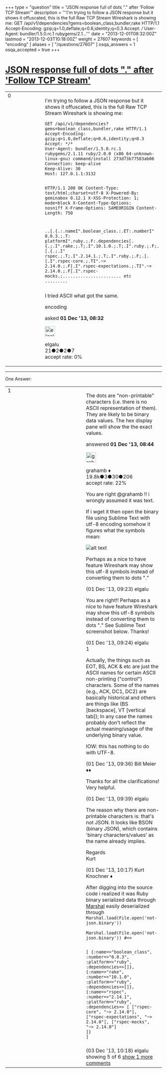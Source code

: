 +++
type = "question"
title = "JSON response full of dots &quot;.&quot; after &#x27;Follow TCP Stream&#x27;"
description = '''I&#x27;m trying to follow a JSON response but it shows it offuscated, this is the full Raw TCP Stream Wireshark is showing me: GET /api/v1/dependencies?gems=boolean_class,bundler,rake HTTP/1.1 Accept-Encoding: gzip;q=1.0,deflate;q=0.6,identity;q=0.3 Accept: */* User-Agent: bundler/1.5.0.rc.1 rubygems/2.1...'''
date = "2013-12-01T08:32:00Z"
lastmod = "2013-12-03T10:18:00Z"
weight = 27607
keywords = [ "encoding" ]
aliases = [ "/questions/27607" ]
osqa_answers = 1
osqa_accepted = true
+++

<div class="headNormal">

# [JSON response full of dots "." after 'Follow TCP Stream'](/questions/27607/json-response-full-of-dots-after-follow-tcp-stream)

</div>

<div id="main-body">

<div id="askform">

<table id="question-table" style="width:100%;"><colgroup><col style="width: 50%" /><col style="width: 50%" /></colgroup><tbody><tr class="odd"><td style="width: 30px; vertical-align: top"><div class="vote-buttons"><span id="post-27607-upvote" class="ajax-command post-vote up" rel="nofollow" title="I like this post (click again to cancel)"> </span><div id="post-27607-score" class="post-score" title="current number of votes">0</div><span id="post-27607-downvote" class="ajax-command post-vote down" rel="nofollow" title="I dont like this post (click again to cancel)"> </span> <span id="favorite-mark" class="ajax-command favorite-mark" rel="nofollow" title="mark/unmark this question as favorite (click again to cancel)"> </span><div id="favorite-count" class="favorite-count"></div></div></td><td><div id="item-right"><div class="question-body"><p>I'm trying to follow a JSON response but it shows it offuscated, this is the full Raw TCP Stream Wireshark is showing me:</p><pre><code>GET /api/v1/dependencies?gems=boolean_class,bundler,rake HTTP/1.1
Accept-Encoding: gzip;q=1.0,deflate;q=0.6,identity;q=0.3
Accept: */*
User-Agent: bundler/1.5.0.rc.1 rubygems/2.1.11 ruby/2.0.0 (x86_64-unknown-linux-gnu) command/install 273d73b77583ab06
Connection: keep-alive
Keep-Alive: 30
Host: 127.0.1.1:3132

HTTP/1.1 200 OK
Content-Type: text/html;charset=utf-8
X-Powered-By: geminabox 0.12.1
X-XSS-Protection: 1; mode=block
X-Content-Type-Options: nosniff
X-Frame-Options: SAMEORIGIN
Content-Length: 750

..[.{.:.nameI&quot;.boolean_class.:.ET:.numberI&quot;
0.0.3.;.T:
platformI&quot;.ruby.;.F:.dependencies[.{.;.I&quot;.rake.;.T;.I&quot;.10.1.0.;.T;.I&quot;.ruby.;.F;.[.{.;.I&quot;
rspec.;.T;.I&quot;.2.14.1.;.T;.I&quot;.ruby.;.F;.[.[.I&quot;.rspec-core.;.TI&quot;.~&gt; 2.14.0.;.F[.I&quot;.rspec-expectations.;.TI&quot;.~&gt; 2.14.0.;.F[.I&quot;.rspec-mocks.;....................... etc .........</code></pre><p>I tried ASCII what got the same.</p></div><div id="question-tags" class="tags-container tags"><span class="post-tag tag-link-encoding" rel="tag" title="see questions tagged &#39;encoding&#39;">encoding</span></div><div id="question-controls" class="post-controls"></div><div class="post-update-info-container"><div class="post-update-info post-update-info-user"><p>asked <strong>01 Dec '13, 08:32</strong></p><img src="https://secure.gravatar.com/avatar/d65593e3a584ff801c331e387964c69e?s=32&amp;d=identicon&amp;r=g" class="gravatar" width="32" height="32" alt="elgalu&#39;s gravatar image" /><p><span>elgalu</span><br />
<span class="score" title="21 reputation points">21</span><span title="2 badges"><span class="badge1">●</span><span class="badgecount">2</span></span><span title="2 badges"><span class="silver">●</span><span class="badgecount">2</span></span><span title="7 badges"><span class="bronze">●</span><span class="badgecount">7</span></span><br />
<span class="accept_rate" title="Rate of the user&#39;s accepted answers">accept rate:</span> <span title="elgalu has no accepted answers">0%</span></p></div></div><div id="comments-container-27607" class="comments-container"></div><div id="comment-tools-27607" class="comment-tools"></div><div class="clear"></div><div id="comment-27607-form-container" class="comment-form-container"></div><div class="clear"></div></div></td></tr></tbody></table>

------------------------------------------------------------------------

<div class="tabBar">

<span id="sort-top"></span>

<div class="headQuestions">

One Answer:

</div>

</div>

<span id="27609"></span>

<div id="answer-container-27609" class="answer accepted-answer">

<table style="width:100%;"><colgroup><col style="width: 50%" /><col style="width: 50%" /></colgroup><tbody><tr class="odd"><td style="width: 30px; vertical-align: top"><div class="vote-buttons"><span id="post-27609-upvote" class="ajax-command post-vote up" rel="nofollow" title="I like this post (click again to cancel)"> </span><div id="post-27609-score" class="post-score" title="current number of votes">1</div><span id="post-27609-downvote" class="ajax-command post-vote down" rel="nofollow" title="I dont like this post (click again to cancel)"> </span> <span class="accept-answer on" rel="nofollow" title="elgalu has selected this answer as the correct answer"> </span></div></td><td><div class="item-right"><div class="answer-body"><p>The dots are "non-printable" characters (i.e. there is no ASCII representation of them). They are likely to be binary data values. The hex display pane will show the the exact values.</p></div><div class="answer-controls post-controls"></div><div class="post-update-info-container"><div class="post-update-info post-update-info-user"><p>answered <strong>01 Dec '13, 08:44</strong></p><img src="https://secure.gravatar.com/avatar/d2a7e24ca66604c749c7c88c1da8ff78?s=32&amp;d=identicon&amp;r=g" class="gravatar" width="32" height="32" alt="grahamb&#39;s gravatar image" /><p><span>grahamb ♦</span><br />
<span class="score" title="19834 reputation points"><span>19.8k</span></span><span title="3 badges"><span class="badge1">●</span><span class="badgecount">3</span></span><span title="30 badges"><span class="silver">●</span><span class="badgecount">30</span></span><span title="206 badges"><span class="bronze">●</span><span class="badgecount">206</span></span><br />
<span class="accept_rate" title="Rate of the user&#39;s accepted answers">accept rate:</span> <span title="grahamb has 274 accepted answers">22%</span></p></div></div><div id="comments-container-27609" class="comments-container"><span id="27611"></span><div id="comment-27611" class="comment"><div id="post-27611-score" class="comment-score"></div><div class="comment-text"><p>You are right <span>@grahamb</span> !! i wrongly assumed it was text.</p><p>If i wget it then open the binary file using Sublime Text with utf-8 encoding somehow it figures what the symbols mean:</p><p><img src="https://osqa-ask.wireshark.org/upfiles/not-json.png" alt="alt text" /></p><p>Perhaps as a nice to have feature Wireshark may show this utf-8 symbols instead of converting them to dots "."</p></div><div id="comment-27611-info" class="comment-info"><span class="comment-age">(01 Dec '13, 09:23)</span> <span class="comment-user userinfo">elgalu</span></div></div><span id="27612"></span><div id="comment-27612" class="comment"><div id="post-27612-score" class="comment-score"></div><div class="comment-text"><p>You are right!! Perhaps as a nice to have feature Wireshark may show this utf-8 symbols instead of converting them to dots "." See Sublime Text screenshot below. Thanks!</p></div><div id="comment-27612-info" class="comment-info"><span class="comment-age">(01 Dec '13, 09:24)</span> <span class="comment-user userinfo">elgalu</span></div></div><span id="27613"></span><div id="comment-27613" class="comment"><div id="post-27613-score" class="comment-score">1</div><div class="comment-text"><p>Actually, the things such as EOT, BS, ACK &amp; etc are just the ASCII names for certain ASCII non-printing ("control") characters. Some of the names (e.g., ACK, DC1, DC2) are basically historical and others are things like (BS [backspace], VT [vertical tab]); In any case the names probably don't reflect the actual meaning/usage of the underlying binary value.</p><p>IOW: this has nothing to do with UTF-8.</p></div><div id="comment-27613-info" class="comment-info"><span class="comment-age">(01 Dec '13, 09:36)</span> <span class="comment-user userinfo">Bill Meier ♦♦</span></div></div><span id="27614"></span><div id="comment-27614" class="comment"><div id="post-27614-score" class="comment-score"></div><div class="comment-text"><p>Thanks for all the clarifications! Very helpful.</p></div><div id="comment-27614-info" class="comment-info"><span class="comment-age">(01 Dec '13, 09:39)</span> <span class="comment-user userinfo">elgalu</span></div></div><span id="27615"></span><div id="comment-27615" class="comment"><div id="post-27615-score" class="comment-score"></div><div class="comment-text"><p>The reason why there are non-printable characters is: that's not JSON. It looks like BSON (binary JSON), which contains 'binary characters/values' as the name already implies.</p><p>Regards<br />
Kurt</p></div><div id="comment-27615-info" class="comment-info"><span class="comment-age">(01 Dec '13, 10:17)</span> <span class="comment-user userinfo">Kurt Knochner ♦</span></div></div><span id="27724"></span><div id="comment-27724" class="comment not_top_scorer"><div id="post-27724-score" class="comment-score"></div><div class="comment-text"><p>After digging into the source code i realized it was Ruby binary serialized data through <a href="http://www.ruby-doc.org/core-2.0.0/Marshal.html">Marshal</a> easily deserialized through <code>Marshal.load(File.open('not-json.binary'))</code></p><pre><code>Marshal.load(File.open(&#39;not-json.binary&#39;)) #=&gt;

[ {:name=&gt;&quot;boolean_class&quot;, :number=&gt;&quot;0.0.3&quot;, :platform=&gt;&quot;ruby&quot;, :dependencies=&gt;[]}, 
  {:name=&gt;&quot;rake&quot;, :number=&gt;&quot;10.1.0&quot;, :platform=&gt;&quot;ruby&quot;, :dependencies=&gt;[]},
  {:name=&gt;&quot;rspec&quot;, :number=&gt;&quot;2.14.1&quot;, :platform=&gt;&quot;ruby&quot;, :dependencies=&gt; [
    [&quot;rspec-core&quot;, &quot;~&gt; 2.14.0&quot;], [&quot;rspec-expectations&quot;, &quot;~&gt; 2.14.0&quot;], [&quot;rspec-mocks&quot;, &quot;~&gt; 2.14.0&quot;]
  ]}
]</code></pre></div><div id="comment-27724-info" class="comment-info"><span class="comment-age">(03 Dec '13, 10:18)</span> <span class="comment-user userinfo">elgalu</span></div></div></div><div id="comment-tools-27609" class="comment-tools"><span class="comments-showing"> showing 5 of 6 </span> <a href="#" class="show-all-comments-link">show 1 more comments</a></div><div class="clear"></div><div id="comment-27609-form-container" class="comment-form-container"></div><div class="clear"></div></div></td></tr></tbody></table>

</div>

<div class="paginator-container-left">

</div>

</div>

</div>

